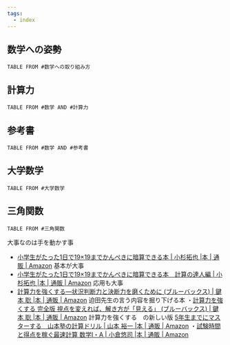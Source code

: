 ```yaml
---
tags:
  - index
---
```

## 数学への姿勢
```dataview
TABLE FROM #数学への取り組み方 
```

## 計算力
```dataview
TABLE FROM #数学 AND #計算力 
```

## 参考書
```dataview
TABLE FROM #数学 AND #参考書 
```

## 大学数学
```dataview
TABLE FROM #大学数学 
```

## 三角関数
```dataview
TABLE FROM #三角関数
```
大事なのは手を動かす事

- [小学生がたった1日で19×19までかんぺきに暗算できる本 | 小杉拓也 |本 | 通販 | Amazon](https://www.amazon.co.jp/o/ASIN/4478116563/diamondinc-22/)
基本が大事
- [小学生がたった1日で19×19までかんぺきに暗算できる本　計算の達人編 | 小杉拓也 |本 | 通販 | Amazon](https://www.amazon.co.jp/o/ASIN/4478118051/diamondinc-22/)
応用も大事
- [計算力を強くする―状況判断力と決断力を磨くために (ブルーバックス) | 鍵本 聡 |本 | 通販 | Amazon](https://www.amazon.co.jp/%E8%A8%88%E7%AE%97%E5%8A%9B%E3%82%92%E5%BC%B7%E3%81%8F%E3%81%99%E3%82%8B%E2%80%95%E7%8A%B6%E6%B3%81%E5%88%A4%E6%96%AD%E5%8A%9B%E3%81%A8%E6%B1%BA%E6%96%AD%E5%8A%9B%E3%82%92%E7%A3%A8%E3%81%8F%E3%81%9F%E3%82%81%E3%81%AB-%E3%83%96%E3%83%AB%E3%83%BC%E3%83%90%E3%83%83%E3%82%AF%E3%82%B9-%E9%8D%B5%E6%9C%AC-%E8%81%A1/dp/4062574934)
迫田先生の言う内容を掘り下げる本
・[計算力を強くする 完全版 視点を変えれば、解き方が「見える」 (ブルーバックス) | 鍵本 聡 |本 | 通販 | Amazon](https://www.amazon.co.jp/%E8%A8%88%E7%AE%97%E5%8A%9B%E3%82%92%E5%BC%B7%E3%81%8F%E3%81%99%E3%82%8B-%E5%AE%8C%E5%85%A8%E7%89%88-%E8%A6%96%E7%82%B9%E3%82%92%E5%A4%89%E3%81%88%E3%82%8C%E3%81%B0%E3%80%81%E8%A7%A3%E3%81%8D%E6%96%B9%E3%81%8C%E3%80%8C%E8%A6%8B%E3%81%88%E3%82%8B%E3%80%8D-%E3%83%96%E3%83%AB%E3%83%BC%E3%83%90%E3%83%83%E3%82%AF%E3%82%B9-%E9%8D%B5%E6%9C%AC/dp/4065325838)
計算力を強くする　の新しい版
[5年生までにマスターする　山本塾の計算ドリル | 山本 裕一 |本 | 通販 | Amazon](https://www.amazon.co.jp/5%E5%B9%B4%E7%94%9F%E3%81%BE%E3%81%A7%E3%81%AB%E3%83%9E%E3%82%B9%E3%82%BF%E3%83%BC%E3%81%99%E3%82%8B-%E5%B1%B1%E6%9C%AC%E5%A1%BE%E3%81%AE%E8%A8%88%E7%AE%97%E3%83%89%E3%83%AA%E3%83%AB-%E5%B1%B1%E6%9C%AC-%E8%A3%95%E4%B8%80/dp/4907197292/ref=sr_1_1?creative=6339&keywords=5%E5%B9%B4%E7%94%9F%E3%81%BE%E3%81%A7%E3%81%AB%E3%83%9E%E3%82%B9%E3%82%BF%E3%83%BC%E3%81%99%E3%82%8B&linkCode=ure&qid=1702957462&sr=8-1)
・[試験時間と得点を稼ぐ最速計算 数学I・A | 小倉悠司 |本 | 通販 | Amazon](https://www.amazon.co.jp/%E8%A9%A6%E9%A8%93%E6%99%82%E9%96%93%E3%81%A8%E5%BE%97%E7%82%B9%E3%82%92%E7%A8%BC%E3%81%90%E6%9C%80%E9%80%9F%E8%A8%88%E7%AE%97-%E6%95%B0%E5%AD%A6%E2%85%A0%E3%83%BB-%E5%B0%8F%E5%80%89%E6%82%A0%E5%8F%B8/dp/4010349115/ref=sr_1_1?__mk_ja_JP=%E3%82%AB%E3%82%BF%E3%82%AB%E3%83%8A&crid=2X3KT59KN38DL&keywords=%E6%9C%80%E9%80%9F%E8%A8%88%E7%AE%97&qid=1704029609&s=books&sprefix=%E6%9C%80%E9%80%9F%E8%A8%88%E7%AE%97%2Cstripbooks%2C303&sr=1-1)